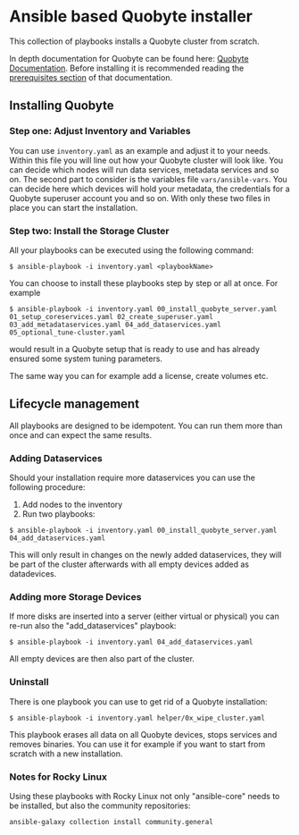 # Ansible based Quobyte installer 

This collection of playbooks installs a Quobyte cluster from scratch. 

In depth documentation for Quobyte can be found here:
[Quobyte Documentation](https://support.quobyte.com/docs/16/latest/index.html).
Before installing it is recommended reading the [prerequisites section](https://support.quobyte.com/docs/16/latest/installation_overview.html#installation-prerequisites) of that documentation.

## Installing Quobyte

### Step one: Adjust Inventory and Variables 

You can use ``` inventory.yaml ``` as an example and adjust it to your needs. Within this file you will 
line out how your Quobyte cluster will look like.
You can decide which nodes will run data services, metadata services and so on.
The second part to consider is the variables file ``` vars/ansible-vars ```. 
You can decide here which devices will hold your metadata, the credentials for a Quobyte superuser account
you and so on.
With only these two files in place you can start the installation.


### Step two: Install the Storage Cluster

All your playbooks can be executed using the following command:

```
$ ansible-playbook -i inventory.yaml <playbookName>
```

You can choose to install these playbooks step by step or all at once. For example 

```
$ ansible-playbook -i inventory.yaml 00_install_quobyte_server.yaml 01_setup_coreservices.yaml 02_create_superuser.yaml 03_add_metadataservices.yaml 04_add_dataservices.yaml 05_optional_tune-cluster.yaml
```

would result in a Quobyte setup that is ready to use and has already ensured some system tuning parameters.

The same way you can for example add a license, create volumes etc.

## Lifecycle management

All playbooks are designed to be idempotent. You can run them more than once and can expect the same results.

### Adding Dataservices

Should your installation require more dataservices you can use the following procedure:

1) Add nodes to the inventory
2) Run two playbooks:

```
$ ansible-playbook -i inventory.yaml 00_install_quobyte_server.yaml 04_add_dataservices.yaml  
```

This will only result in changes on the newly added dataservices, they will be part of the cluster afterwards with all empty devices added as datadevices.

### Adding more Storage Devices

If more disks are inserted into a server (either virtual or physical) you can re-run also the "add_dataservices" playbook:
```
$ ansible-playbook -i inventory.yaml 04_add_dataservices.yaml  
```

All empty devices are then also part of the cluster.

### Uninstall

There is one playbook you can use to get rid of a Quobyte installation:

```
$ ansible-playbook -i inventory.yaml helper/0x_wipe_cluster.yaml  
```

This playbook erases all data on all Quobyte devices, stops services and removes binaries.
You can use it for example if you want to start from scratch with a new installation.


### Notes for Rocky Linux
Using these playbooks with Rocky Linux not only "ansible-core" needs to be installed, but also 
the community repositories:

```
ansible-galaxy collection install community.general
```
